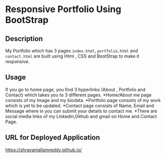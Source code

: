 # Responsive Portfolio Using BootStrap

## Description

My Portfolio which has 3 pages `index.html`, `portfolio.html` and `contact.html` are built using 
Html , CSS and BootStrap to make it responsive.

## Usage

If you go to home page, you find 3 hyperlinks (About , Portfolio and Contact) which takes you to 3 different pages.
*Home/About me page consists of my Image and my biodata.
*Portfolio page consists of my work which is yet to be updated.
*Contact page consists of Name, Email and Message where in you can submit your details to contact me.
*There are social media links of my Linkedin,Github and gmail on Home and Contact Page.


## URL for Deployed Application

https://shravaniallamreddy.github.io/